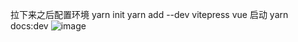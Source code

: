 
拉下来之后配置环境
 yarn init
yarn add --dev vitepress vue
启动
yarn docs:dev
![image](https://github.com/Liu-wei-tao/vitepress/assets/95990251/fa57cfca-b11b-4237-a180-6ee45dff8b71)

